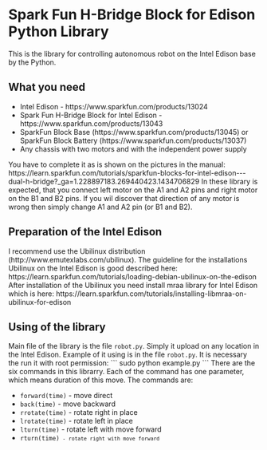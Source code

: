 <h1>Spark Fun H-Bridge Block for Edison Python Library</h1>

This is the library for controlling autonomous robot on the Intel Edison base by the Python.

<h2>What you need</h2>
<ul>
<li>Intel Edison - https://www.sparkfun.com/products/13024
<li>Spark Fun H-Bridge Block for Intel Edison - https://www.sparkfun.com/products/13043
<li>SparkFun Block Base (https://www.sparkfun.com/products/13045) or SparkFun Block Battery (https://www.sparkfun.com/products/13037)
<li>Any chassis with two motors and with the independent power supply
</ul>
You have to complete it as is shown on the pictures in the manual: https://learn.sparkfun.com/tutorials/sparkfun-blocks-for-intel-edison---dual-h-bridge?_ga=1.228897183.269440423.1434706829 
In these library is expected, that you connect left motor on the A1 and A2 pins and right motor on the B1 and B2 pins.
If you wil discover that direction of any motor is wrong then simply change A1 and A2 pin (or B1 and B2).

<h2>Preparation of the Intel Edison</h2>
I recommend use the Ubilinux distribution (http://www.emutexlabs.com/ubilinux). The guideline for the installations Ubilinux on the Intel Edison is good described here: https://learn.sparkfun.com/tutorials/loading-debian-ubilinux-on-the-edison
After installation of the Ubilinux you need install mraa library for Intel Edison which is here: https://learn.sparkfun.com/tutorials/installing-libmraa-on-ubilinux-for-edison

<h2>Using of the library</h2>
Main file of the library is the file <code>robot.py</code>. Simply it upload on any location in the Intel Edison. Example of it using is in the file <code>robot.py</code>. It is necessary the run it with root permission:
```
sudo python example.py
```
There are the six commands in this librarry. Each of the command has one parameter, which means duration of this move. The commands are:
<ul>
<li><code>forward(time)</code> - move direct
<li><code>back(time)</code> - move backward
<li><code>rrotate(time)</code> - rotate right in place
<li><code>lrotate(time)</code> - rotate left in place
<li><code>lturn(time)</code> - rotate left with move forward
<li><code>rturn(time)<code> - rotate right with move forward
</ul>

